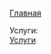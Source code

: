 [Главная](https://rex4r.github.io/pmg/2/index.html) <br>

Услуги: <br>
[Услуги](https://rex4r.github.io/pmg/2/services.html) <br>
